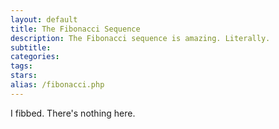 ```yaml
---
layout: default
title: The Fibonacci Sequence
description: The Fibonacci sequence is amazing. Literally.
subtitle:
categories:
tags:
stars:
alias: /fibonacci.php
---
```


I fibbed. There's nothing here.